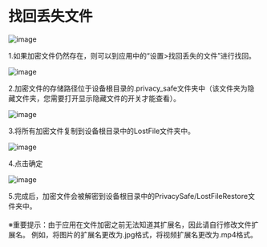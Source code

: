 # 找回丢失文件

![image](https://github.com/kaku2015/PrivacySafeDocs/blob/master/LostFile/1.png)

1.如果加密文件仍然存在，则可以到应用中的“设置>找回丢失的文件”进行找回。

![image](https://github.com/kaku2015/PrivacySafeDocs/blob/master/LostFile/2.png)

2.加密文件的存储路径位于设备根目录的.privacy_safe文件夹中（该文件夹为隐藏文件夹，您需要打开显示隐藏文件的开关才能查看）。

![image](https://github.com/kaku2015/PrivacySafeDocs/blob/master/LostFile/3.png)

3.将所有加密文件复制到设备根目录中的LostFile文件夹中。

![image](https://github.com/kaku2015/PrivacySafeDocs/blob/master/LostFile/4.png)

4.点击确定

![image](https://github.com/kaku2015/PrivacySafeDocs/blob/master/LostFile/5.png)

5.完成后，加密文件会被解密到设备根目录中的PrivacySafe/LostFileRestore文件夹中。
<br><br>※重要提示：由于应用在文件加密之前无法知道其扩展名，因此请自行修改文件扩展名。 例如，将图片的扩展名更改为.jpg格式，将视频扩展名更改为.mp4格式。

